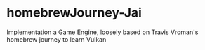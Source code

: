 # homebrewJourney-Jai
Implementation a Game Engine, loosely based on Travis Vroman's homebrew journey to learn Vulkan
